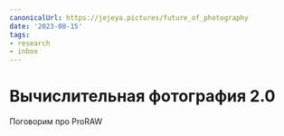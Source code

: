 ```yaml
---
canonicalUrl: https://jejeya.pictures/future_of_photography
date: '2023-08-15'
tags:
- research
- inbox
---
```


# Вычислительная фотография 2.0

Поговорим про ProRAW